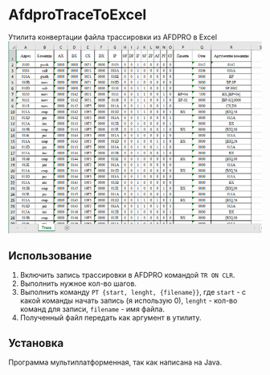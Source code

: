 # AfdproTraceToExcel
Утилита конвертации файла трассировки из AFDPRO в Excel
![AfdproTraceToExcel result](/assets/result_pic.png "AfdproTraceToExcel result")
## Использование
1. Включить запись трассировки в AFDPRO командой `TR ON CLR`.
2. Выполнить нужное кол-во шагов.
3. Выполнить команду `PT {start, lenght, {filename}}`, где `start` - с какой команды начать запись (я использую 0), `lenght` - кол-во команд для записи, `filename` - имя файла.
4. Полученный файл передать как аргумент в утилиту.
## Установка
Программа мультиплатформенная, так как написана на Java.
